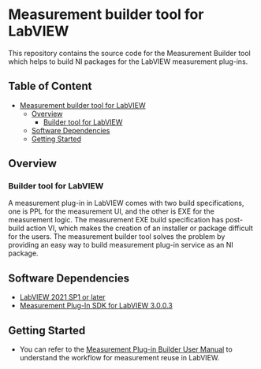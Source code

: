 # Measurement builder tool for LabVIEW

This repository contains the source code for the Measurement Builder tool which helps to build NI packages for the LabVIEW measurement plug-ins.

## Table of Content

- [Measurement builder tool for LabVIEW](#measurement-builder-tool-for-labview)
  - [Overview](#overview)
    - [Builder tool for LabVIEW](#builder-tool-for-labview)
  - [Software Dependencies](#software-dependencies)
  - [Getting Started](#getting-started)

## Overview

### Builder tool for LabVIEW

A measurement plug-in in LabVIEW comes with two build specifications, one is PPL for the measurement UI, and the other is EXE for the measurement logic. The measurement EXE build specification has post-build action VI, which makes the creation of an installer or package difficult for the users. The measurement builder tool solves the problem by providing an easy way to build measurement plug-in service as an NI package.

## Software Dependencies

- [LabVIEW 2021 SP1 or later](https://www.ni.com/en/support/downloads/software-products/download.labview.html#443865)
- [Measurement Plug-In SDK for LabVIEW 3.0.0.3](https://github.com/ni/measurement-plugin-labview/releases/tag/v3.0.0.3)

## Getting Started

- You can refer to the [Measurement Plug-in Builder User Manual](https://github.com/ni/measurement-builder-tool/releases/download/v2.0.0.1/Measurement_Plug-in_Builder_User_Manual.pdf) to understand the workflow for measurement reuse in LabVIEW.
